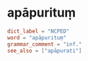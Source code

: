 # apāpurituṃ

``` toml
dict_label = "NCPED"
word = "apāpurituṃ"
grammar_comment = "inf."
see_also = ["apāpurati"]
```

